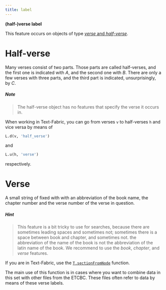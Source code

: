```yaml
---
title: label
---
```


**(half-)verse label**


This feature occurs on objects of type [*verse* and *half-verse*](otype.md).

# Half-verse

Many verses consist of two parts.
Those parts are called half-verses, and the first one is indicated with *A*, and the second one with *B*.
There are only a few verses with three parts, and the third part is indicated, unsurprisingly, by *C*. 

##### Note
> The half-verse object has no features that specify the verse it occurs in.

When working in Text-Fabric, you can go from verses `v` to half-verses `h` and vice versa by means of

```python
L.d(v, 'half_verse')
```

and

```python
L.u(h, 'verse')
```

respectively.

# Verse

A small string of fixed with with an abbreviation of the book name, the chapter number and the verse number
of the verse in question.

##### Hint
> This feature is a bit tricky to use for searches,
because there are sometimes leading spaces and sometimes not;
sometimes there is a space between book and chapter, and sometimes not.
the abbreviation of the name of the book is not the abbreviation of the latin name of the book.
We recommend to use the *book*, *chapter*, and *verse* features.

If you are in Text-Fabric, use the
[`T.sectionFromNode`](https://annotation.github.io/text-fabric/tf/core/text.html#tf.core.text.Text.sectionFromNode) 
function.

The main use of this function is in cases where you want to combine data in this set with other files
from the ETCBC.
These files often refer to data by means of these verse labels.
